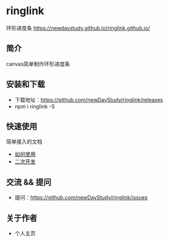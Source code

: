 # ringlink
环形进度条 https://newdaystudy.github.io/ringlink.github.io/

## 简介
canvas简单制作环形进度条

## 安装和下载
- 下载地址：https://github.com/newDayStudy/ringlink/releases
- npm i ringlink -S


## 快速使用
简单接入的文档
- [如何使用](./doc/use/README.md)
- [二次开发](./doc/dev/README.md)

## 交流 && 提问
- 提问：https://github.com/newDayStudy/ringlink/issues

## 关于作者
- 个人主页
